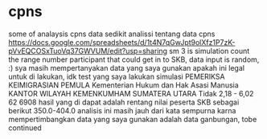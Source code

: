 # cpns
some of analaysis cpns data
sedikit analissi tentang data cpns
https://docs.google.com/spreadsheets/d/1t4N7qGwJpt9olXfz1P7zK-pVvEQCOSxTuoVq37GWVUM/edit?usp=sharing
sm 3 is simulation count the range number participant that could get in to SKB, data input is random, :)
 sya masih mempertanyakan data yang saya gunakan apakah ini legal untuk di lakukan, idk
 test yang saya lakukan 
 simulasi 
 PEMERIKSA KEIMIGRASIAN PEMULA	Kementerian Hukum dan Hak Asasi Manusia		KANTOR WILAYAH KEMENKUMHAM SUMATERA UTARA	Tidak	2,18 - 6,02	62	6908
 hasil yang di dapat adalah rentang nilai peserta SKB sebagai berikut  350.0-404.0
 analisis ini masih jauh dari kata sempurna karna mempertimbangkan data yang saya gunakan adalah data ganbungan, tobe continued
 
